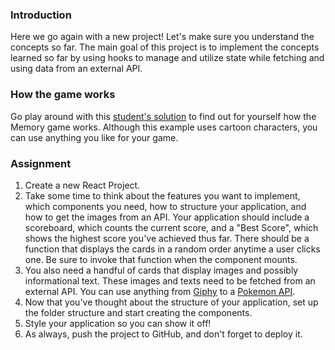 ### Introduction

Here we go again with a new project! Let's make sure you understand the concepts so far. The main goal of this project is to implement the concepts learned so far by using hooks to manage and utilize state while fetching and using data from an external API.

### How the game works

Go play around with this [student's solution](https://heldersrvio.github.io/memory-card-game/) to find out for yourself how the Memory game works. Although this example uses cartoon characters, you can use anything you like for your game.

### Assignment

<div class="lesson-content__panel" markdown="1">

1. Create a new React Project.
1. Take some time to think about the features you want to implement, which components you need, how to structure your application, and how to get the images from an API. Your application should include a scoreboard, which counts the current score, and a "Best Score", which shows the highest score you've achieved thus far. There should be a function that displays the cards in a random order anytime a user clicks one. Be sure to invoke that function when the component mounts.
1. You also need a handful of cards that display images and possibly informational text. These images and texts need to be fetched from an external API. You can use anything from [Giphy](https://giphy.com/) to a [Pokemon API](https://pokeapi.co/).
1. Now that you've thought about the structure of your application, set up the folder structure and start creating the components.
1. Style your application so you can show it off!
1. As always, push the project to GitHub, and don't forget to deploy it.

</div>
